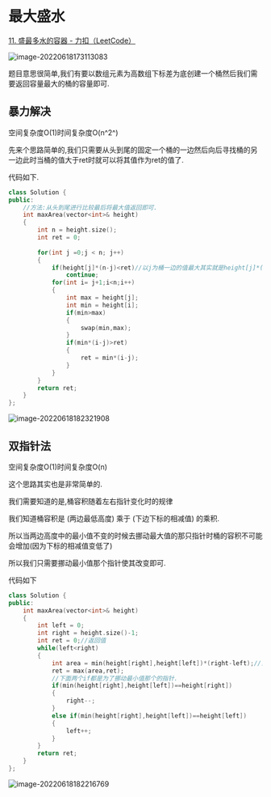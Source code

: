 # 最大盛水

[11. 盛最多水的容器 - 力扣（LeetCode）](https://leetcode.cn/problems/container-with-most-water/comments/)

![image-20220618173113083](https://biji-ssw.oss-cn-beijing.aliyuncs.com/obsidian/202206181731301.png)

题目意思很简单,我们有要以数组元素为高数组下标差为底创建一个桶然后我们需要返回容量最大的桶的容量即可.

## 暴力解决

空间复杂度O(1)时间复杂度O(n^2^)

先来个思路简单的,我们只需要从头到尾的固定一个桶的一边然后向后寻找桶的另一边此时当桶的值大于ret时就可以将其值作为ret的值了.

代码如下.

```cpp
class Solution {
public:
    //方法:从头到尾进行比较最后将最大值返回即可.
    int maxArea(vector<int>& height) 
    {
        int n = height.size();
        int ret = 0;
        
        for(int j =0;j < n; j++)
        {
            if(height[j]*(n-j)<ret)//以j为桶一边的值最大其实就是height[j]*(n-j)了所以当ret>这个值时也就没必要进行下面的循环比较了.
                continue;
            for(int i= j+1;i<n;i++)
            {
                int max = height[j];
                int min = height[i];
                if(min>max)
                {
                    swap(min,max);
                }
                if(min*(i-j)>ret)
                {
                    ret = min*(i-j);
                }
            }
        }
        return ret;
    }
};
```

![image-20220618182321908](https://biji-ssw.oss-cn-beijing.aliyuncs.com/obsidian/202206181823978.png)



## 双指针法

空间复杂度O(1)时间复杂度O(n)

这个思路其实也是非常简单的.

我们需要知道的是,桶容积随着左右指针变化时的规律

我们知道桶容积是  (两边最低高度)  乘于  (下边下标的相减值)  的乘积.

所以当两边高度中的最小值不变的时候去挪动最大值的那只指针时桶的容积不可能会增加(因为下标的相减值变低了)

所以我们只需要挪动最小值那个指针使其改变即可.

代码如下

```cpp
class Solution {
public:
    int maxArea(vector<int>& height) 
    {
        int left = 0;
        int right = height.size()-1;
        int ret = 0;//返回值
        while(left<right)
        {
            int area = min(height[right],height[left])*(right-left);//当前right和left对应的桶容积
            ret = max(area,ret);
            //下面两个if都是为了挪动最小值那个的指针.
            if(min(height[right],height[left])==height[right])
            {
                right--;
            }
            else if(min(height[right],height[left])==height[left])
            {
                left++;
            }
        }
        return ret;
    }
};
```

![image-20220618182216769](https://biji-ssw.oss-cn-beijing.aliyuncs.com/obsidian/202206181823448.png)
